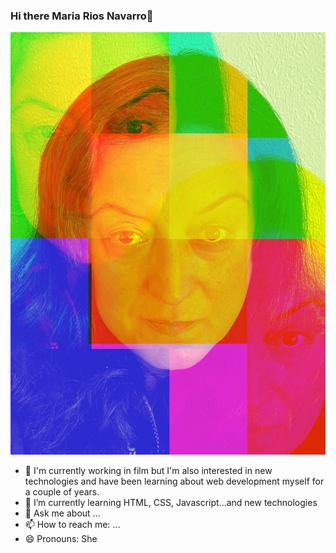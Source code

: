 ### Hi there Maria Rios Navarro👋
![Maria Rios Navarro Foto](MariaRiosNavarro.jpg)



<!--
**MariaRiosNavarro/MariaRiosNavarro** is a ✨ _special_ ✨ repository because its `README.md` (this file) appears on your GitHub profile.-->


  
	
	
- 🔭 I'm currently working in film but I'm also interested in new technologies and have been learning about web development myself for a couple of years.
- 🌱 I’m currently learning HTML, CSS, Javascript...and new technologies 
- 💬 Ask me about ...
- 📫 How to reach me: ...
- 😄 Pronouns: She
